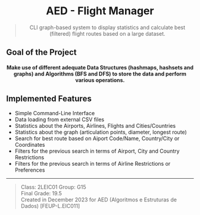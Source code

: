 <h1 align="center">AED - Flight Manager</h1>

><p align="center">
> CLI graph-based system to display statistics and calculate best (filtered) flight routes based on a large dataset.
></p>

## Goal of the Project

<h4 align="center"> Make use of different adequate Data Structures (hashmaps, hashsets and graphs) and Algorithms (BFS and DFS) to store the data and perform various operations.</h4>

## Implemented Features

- Simple Command-Line Interface
- Data loading from external CSV files
- Statistics about the Airports, Airlines, Flights and Cities/Countries
- Statistics about the graph (articulation points, diameter, longest route)
- Search for best route based on Aiport Code/Name, Country/City or Coordinates
- Filters for the previous search in terms of Airport, City and Country Restrictions
- Filters for the previous search in terms of Airline Restrictions or Preferences

---

> Class: 2LEIC01 Group: G15  
> Final Grade: 19.5  
> Created in December 2023 for AED (Algoritmos e Estruturas de Dados) [FEUP-L.EIC011]  